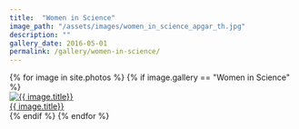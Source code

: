```yaml
---
title:  "Women in Science"
image_path: "/assets/images/women_in_science_apgar_th.jpg"
description: ""
gallery_date: 2016-05-01
permalink: /gallery/women-in-science/
---
```


<div class="gallery" data-featherlight-gallery  data-featherlight-filter="a">
  {% for image in site.photos %}
    {% if image.gallery == "Women in Science" %}
     <div class="gallery-box{% cycle '', ' last' %}">
        <a href="#" class="galleryphoto" data-featherlight="{{ image.image_path }}.jpg"><img src="{{ image.image_path }}_th.jpg" alt="{{ image.title}}"/></a>
        <figcaption><a href="#" class="galleryphoto" data-featherlight="{{ image.image_path }}.jpg">{{ image.title}}</a></figcaption>
    </div>
    {% endif %}
  {% endfor %}
</div>